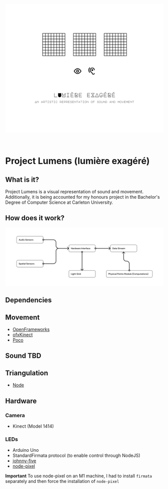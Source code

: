<p align="center">
  <img width="600" src="./assets/logo.png">
</p>

<br>

# Project Lumens (lumière exagéré)

## What is it?
Project Lumens is a visual representation of sound and movement. Additionally, it is being accounted for my honours project in the Bachelor's Degree of Computer Science at Carleton University.

## How does it work?
<img width="600" src="./assets/diagram.png">

## Dependencies

## Movement
- [OpenFrameworks](https://openframeworks.cc/)
- [ofxKinect](https://github.com/ofTheo/ofxKinect)
- [Poco](https://pocoproject.org/)

## Sound TBD

## Triangulation
- [Node](https://nodejs.org/en/)

## Hardware
### Camera
- Kinect (Model 1414)

### LEDs
- Arduino Uno
- StandardFirmata protocol (to enable control through NodeJS)
- [johnny-five](https://github.com/rwaldron/johnny-five)
- [node-pixel](https://github.com/ajfisher/node-pixel)

**Important**
To use node-pixel on an M1 machine, I had to install `firmata` separately and then force the installation of `node-pixel`